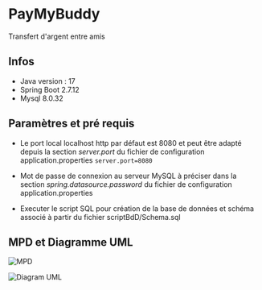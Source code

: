 # PayMyBuddy

Transfert d'argent entre amis

## Infos
- Java version : 17
- Spring Boot 2.7.12
- Mysql 8.0.32 

## Paramètres et pré requis

- Le port local localhost http par défaut est 8080 et peut être adapté depuis la section *server.port* du fichier de configuration application.properties
                         `server.port=8080`
- Mot de passe de connexion au serveur MySQL à préciser dans la section *spring.datasource.password*  du fichier de configuration application.properties

- Executer le script SQL pour création de la base de données et schéma associé à partir du fichier scriptBdD/Schema.sql

## MPD et Diagramme UML
![MPD](/src/main/resources/static.images/MPD.png)

![Diagram UML](/src/main/resources/static.images/Class.png)

